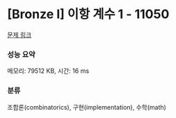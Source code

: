 # [Bronze I] 이항 계수 1 - 11050 

[문제 링크](https://www.acmicpc.net/problem/11050) 

### 성능 요약

메모리: 79512 KB, 시간: 16 ms

### 분류

조합론(combinatorics), 구현(implementation), 수학(math)

